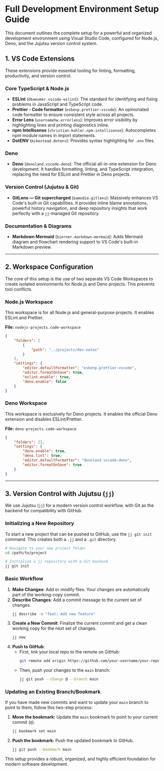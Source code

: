 # Full Development Environment Setup Guide

This document outlines the complete setup for a powerful and organized development environment using Visual Studio Code, configured for Node.js, Deno, and the Jujutsu version control system.

## 1. VS Code Extensions

These extensions provide essential tooling for linting, formatting, productivity, and version control.

### Core TypeScript & Node.js

*   **ESLint** (`dbaeumer.vscode-eslint`): The standard for identifying and fixing problems in JavaScript and TypeScript code.
*   **Prettier - Code formatter** (`esbenp.prettier-vscode`): An opinionated code formatter to ensure consistent style across all projects.
*   **Error Lens** (`usernamehw.errorlens`): Improves error visibility by highlighting lines and printing diagnostics inline.
*   **npm Intellisense** (`christian-kohler.npm-intellisense`): Autocompletes npm module names in import statements.
*   **DotENV** (`mikestead.dotenv`): Provides syntax highlighting for `.env` files.

### Deno

*   **Deno** (`denoland.vscode-deno`): The official all-in-one extension for Deno development. It handles formatting, linting, and TypeScript integration, replacing the need for ESLint and Prettier in Deno projects.

### Version Control (Jujutsu & Git)

*   **GitLens — Git supercharged** (`eamodio.gitlens`): Massively enhances VS Code's built-in Git capabilities. It provides inline blame annotations, powerful history navigation, and deep repository insights that work perfectly with a `jj`-managed Git repository.

### Documentation & Diagrams

*   **Markdown Mermaid** (`bierner.markdown-mermaid`): Adds Mermaid diagram and flowchart rendering support to VS Code's built-in Markdown preview.

---

## 2. Workspace Configuration

The core of this setup is the use of two separate VS Code Workspaces to create isolated environments for Node.js and Deno projects. This prevents tool conflicts.

### Node.js Workspace

This workspace is for all Node.js and general-purpose projects. It enables ESLint and Prettier.

**File:** `nodejs-projects.code-workspace`
```json
{
	"folders": [
		{
			"path": "../projects/dev-notes"
		}
	],
	"settings": {
		"editor.defaultFormatter": "esbenp.prettier-vscode",
		"editor.formatOnSave": true,
		"eslint.enable": true,
		"deno.enable": false
	}
}
```

### Deno Workspace

This workspace is exclusively for Deno projects. It enables the official Deno extension and disables ESLint/Prettier.

**File:** `deno-projects.code-workspace`
```json
{
	"folders": [],
	"settings": {
		"deno.enable": true,
		"deno.lint": true,
		"editor.defaultFormatter": "denoland.vscode-deno",
		"editor.formatOnSave": true
	}
}
```

---

## 3. Version Control with Jujutsu (`jj`)

We use Jujutsu (`jj`) for a modern version control workflow, with Git as the backend for compatibility with GitHub.

### Initializing a New Repository

To start a new project that can be pushed to GitHub, use the `jj git init` command. This creates both a `.jj` and a `.git` directory.

```bash
# Navigate to your new project folder
cd /path/to/project

# Initialize a jj repository with a Git backend
jj git init
```

### Basic Workflow

1.  **Make Changes**: Add or modify files. Your changes are automatically part of the working-copy commit.
2.  **Describe Changes**: Add a commit message to the current set of changes.
    ```bash
    jj describe -m "feat: Add new feature"
    ```
3.  **Create a New Commit**: Finalize the current commit and get a clean working copy for the next set of changes.
    ```bash
    jj new
    ```
4.  **Push to GitHub**:
    *   First, link your local repo to the remote on GitHub:
        ```bash
        git remote add origin https://github.com/your-username/your-repo.git
        ```
    *   Then, push your changes to the `main` branch:
        ```bash
        jj git push --change @ --branch main
        ```

### Updating an Existing Branch/Bookmark

If you have made new commits and want to update your `main` branch to point to them, follow this two-step process:

1.  **Move the bookmark:** Update the `main` bookmark to point to your current commit (`@`).
    ```bash
    jj bookmark set main
    ```
2.  **Push the bookmark:** Push the updated bookmark to GitHub.
    ```bash
    jj git push --bookmark main
    ```

This setup provides a robust, organized, and highly efficient foundation for modern software development.